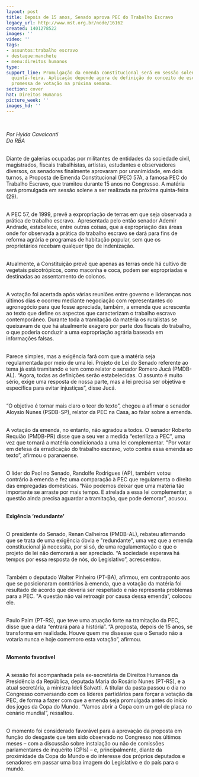```yaml
---
layout: post
title: Depois de 15 anos, Senado aprova PEC do Trabalho Escravo
legacy_url: http://www.mst.org.br/node/16162
created: 1401278522
images: ''
video: ''
tags:
- assuntos:trabalho escravo
- destaque:manchete
- menu:direitos humanos
type: 
support_line: Promulgação da emenda constitucional será em sessão solene na próxima
  quinta-feira. Aplicação depende agora de definição do conceito de escravidão, com
  promessa de votação na próxima semana.
section: cover
hat: Direitos Humanos
picture_week: ''
images_hd: ''
---
```

<p>&nbsp;</p><p><em>Por Hylda Cavalcanti<br>Da RBA</em></p><p><br>Diante de galerias ocupadas por militantes de entidades da sociedade civil, magistrados, fiscais trabalhistas, artistas, estudantes e observadores diversos, os senadores finalmente aprovaram por unanimidade, em dois turnos, a Proposta de Emenda Constitucional (PEC) 57A, a famosa PEC do Trabalho Escravo, que tramitou durante 15 anos no Congresso. A matéria será promulgada em sessão solene a ser realizada na próxima quinta-feira (29).</p><p><br>A PEC 57, de 1999, prevê a expropriação de terras em que seja observada a prática de trabalho escravo. &nbsp;Apresentada pelo então senador Ademir Andrade, estabelece, entre outras coisas, que a expropriação das áreas onde for observada a prática do trabalho escravo se dará para fins de reforma agrária e programas de habitação popular, sem que os proprietários recebam qualquer tipo de indenização.</p><p><br>Atualmente, a Constituição prevê que apenas as terras onde há cultivo de vegetais psicotrópicos, como maconha e coca, podem ser expropriadas e destinadas ao assentamento de colonos.</p><p><br>A votação foi acertada após várias reuniões entre governo e lideranças nos últimos dias e ocorreu mediante negociação com representantes do agronegócio para que fosse apreciada, também, a emenda que acrescenta ao texto que define os aspectos que caracterizam o trabalho escravo contemporâneo. Durante toda a tramitação da matéria os ruralistas se queixavam de que há atualmente exagero por parte dos fiscais do trabalho, o que poderia conduzir a uma expropriação agrária baseada em informações falsas.</p><p><br>Parece simples, mas a exigência fará com que a matéria seja regulamentada por meio de uma lei. Projeto de Lei do Senado referente ao tema já está tramitando e tem como relator o senador Romero Jucá (PMDB-AL). “Agora, todas as definições serão estabelecidas. O assunto é muito sério, exige uma resposta de nossa parte, mas a lei precisa ser objetiva e específica para evitar injustiças”, disse Jucá.</p><p><br>“O objetivo é tornar mais claro o teor do texto”, chegou a afirmar o senador Aloysio Nunes (PSDB-SP), relator da PEC na Casa, ao falar sobre a emenda.</p><p><br>A votação da emenda, no entanto, não agradou a todos. O senador Roberto Requião (PMDB-PR) disse que a seu ver a medida “esteriliza a PEC”, uma vez que tornará a matéria condicionada a uma lei complementar. "Por votar em defesa da erradicação do trabalho escravo, voto contra essa emenda ao texto”, afirmou o paranaense.</p><p><br>O líder do Psol no Senado, Randolfe Rodrigues (AP), também votou contrário à emenda e fez uma comparação à PEC que regulamenta o direito das empregadas domésticas. “Não podemos deixar que uma matéria tão importante se arraste por mais tempo. E atrelada a essa lei complementar, a questão ainda precisa aguardar a tramitação, que pode demorar”, acusou.</p><p><br><strong>Exigência ‘redundante’</strong></p><p><br>O presidente do Senado, Renan Calheiros (PMDB-AL), rebateu afirmando que se trata de uma exigência óbvia e "redundante", uma vez que a emenda constitucional já necessita, por si só, de uma regulamentação e que o projeto de lei não demorará a ser apreciado. “A sociedade esperava há tempos por essa resposta de nós, do Legislativo”, acrescentou.</p><p><br>Também o deputado Walter Pinheiro (PT-BA), afirmou, em contraponto aos que se posicionaram contrários à emenda, que a votação da matéria foi resultado de acordo que deveria ser respeitado e não representa problemas para a PEC. "A questão não vai retroagir por causa dessa emenda”, colocou ele.</p><p><br>Paulo Paim (PT-RS), que teve uma atuação forte na tramitação da PEC, disse que a data “entrará para a história”. “A proposta, depois de 15 anos, se transforma em realidade. Houve quem me dissesse que o Senado não a votaria nunca e hoje comemoro esta votação”, afirmou.</p><p><strong><br>Momento favorável</strong></p><p><br>A sessão foi acompanhada pela ex-secretária de Direitos Humanos da Presidência da República, deputada Maria do Rosário Nunes (PT-RS), e a atual secretária, a ministra Ideli Salvatti. A titular da pasta passou o dia no Congresso conversando com os líderes partidários para forçar a votação da PEC, de forma a fazer com que a emenda seja promulgada antes do início dos jogos da Copa do Mundo. “Vamos abrir a Copa com um gol de placa no cenário mundial”, ressaltou.</p><p><br>O momento foi considerado favorável para a aprovação da proposta em função do desgaste que tem sido observado no Congresso nos últimos meses – com a discussão sobre instalação ou não de comissões parlamentares de inquérito (CPIs) – e, principalmente, diante da proximidade da Copa do Mundo e do interesse dos próprios deputados e senadores em passar uma boa imagem do Legislativo e do país para o mundo.</p><p>&nbsp;</p>

